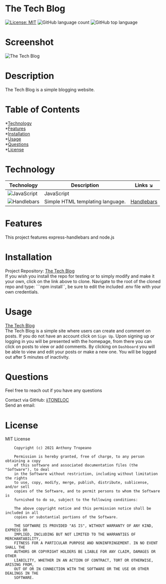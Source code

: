
# The Tech Blog  
[![License: MIT](https://img.shields.io/badge/License-MIT-yellow.svg)](https://opensource.org/licenses/MIT) ![GitHub language count](https://img.shields.io/github/languages/count/iiTONELOC/tech-blog?style=flat-square) ![GitHub top language](https://img.shields.io/github/languages/top/iiTONELOC/tech-blog?style=flat-square)

# Screenshot
![The Tech Blog](/assets/images/screenshot.gif)

# Description
The Tech Blog is a simple blogging website.

# Table of Contents
*[Technology](#technology)  
*[Features](#features)  
*[Installation](#installation)  
*[Usage](#usage)   
*[Questions](#questions)  
*[License](#license)


# Technology 
| Technology | Description                        |Links ↘️ |
| ---------- | -----------------------------------| ------|  
| ![JavaScript](https://shields.io/static/v1?label=JavaScript&message=64.7%&color=yellow&style=flat-square) | JavaScript | []() |
| ![Handlebars](https://shields.io/static/v1?label=Handlebars&message=35.3%&color=orange&style=flat-square) | Simple HTML templating language. | [Handlebars](https://handlebarsjs.com/guide/#what-is-handlebars) |

# Features
This project features express-handlebars and node.js

# Installation  
Project Repository: [The Tech Blog](https://github.com/iiTONELOC/tech-blog)  
If you wish you install the repo for testing or to simply modify and make it your own, click on the link above to clone. Navigate to the root of the cloned repo and type: ```npm install``, be sure to edit the included .env file with your own credentials. 

# Usage
[The Tech Blog](https://the-techno-blogger.herokuapp.com/)  
The Tech Blog is a simple site where users can create and comment on posts. If you do not have an account click on ```Sign Up```. Upon signing up or logging in you will be presented with the homepage, from there you can click on posts to view or add comments. By clicking on ```Dashboard``` you will be able to view and edit your posts or make a new one. You will be logged out after 5 minutes of inactivity. 


# Questions
Feel free to reach out if you have any questions

Contact via GitHub: [iiTONELOC](https://github.com/iiTONELOC)  
Send an email: [](mailto:)

# License
MIT License

        Copyright (c) 2021 Anthony Tropeano
        
        Permission is hereby granted, free of charge, to any person obtaining a copy
        of this software and associated documentation files (the "Software"), to deal
        in the Software without restriction, including without limitation the rights
        to use, copy, modify, merge, publish, distribute, sublicense, and/or sell
        copies of the Software, and to permit persons to whom the Software is
        furnished to do so, subject to the following conditions:
        
        The above copyright notice and this permission notice shall be included in all
        copies or substantial portions of the Software.
        
        THE SOFTWARE IS PROVIDED "AS IS", WITHOUT WARRANTY OF ANY KIND, EXPRESS OR
        IMPLIED, INCLUDING BUT NOT LIMITED TO THE WARRANTIES OF MERCHANTABILITY,
        FITNESS FOR A PARTICULAR PURPOSE AND NONINFRINGEMENT. IN NO EVENT SHALL THE
        AUTHORS OR COPYRIGHT HOLDERS BE LIABLE FOR ANY CLAIM, DAMAGES OR OTHER
        LIABILITY, WHETHER IN AN ACTION OF CONTRACT, TORT OR OTHERWISE, ARISING FROM,
        OUT OF OR IN CONNECTION WITH THE SOFTWARE OR THE USE OR OTHER DEALINGS IN THE
        SOFTWARE.
        
